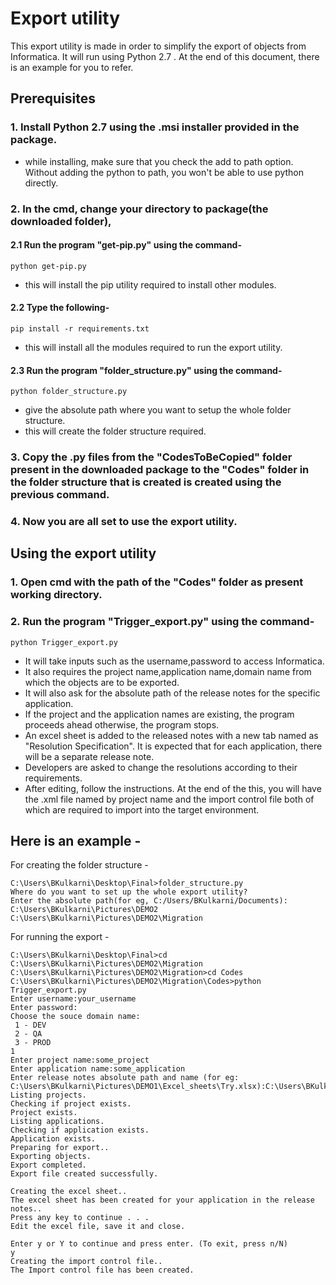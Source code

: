 # Export utility

This export utility is made in order to simplify the export of objects from Informatica. It will run using Python 2.7 .
At the end of this document, there is an example for you to refer.

## Prerequisites

### 1. Install Python 2.7 using the .msi installer provided in the package.
- while installing, make sure that you check the add to path option. Without adding the python to path, you won't be able to use python directly.
### 2. In the cmd, change your directory to package(the downloaded folder), 
####	2.1 Run the program "get-pip.py" using the command-
```
python get-pip.py
```
- this will install the pip utility required to install other modules.
####	2.2 Type the following- 
```
pip install -r requirements.txt
```
- this will install all the modules required to run the export utility.
####	2.3 Run the program "folder_structure.py" using the	command-
```
python folder_structure.py
```
- give the absolute path where you want to setup the whole folder structure.
- this will create the folder structure required.
### 3. Copy the .py files from the "CodesToBeCopied" folder present in the downloaded package to the "Codes" folder in the folder structure that is created is created using the previous command.
### 4. Now you are all set to use the export utility.

## Using the export utility

### 1. Open cmd with the path of the "Codes" folder as present working directory.
### 2. Run the program "Trigger_export.py" using the command-
```
python Trigger_export.py
```
- It will take inputs such as the username,password to access Informatica.
- It also requires the project name,application name,domain name from which the objects are to be exported.
- It will also ask for the absolute path of the release notes for the specific application.
- If the project and the application names are existing, the program proceeds ahead otherwise, the program stops.
- An excel sheet is added to the released notes with a new tab named as "Resolution Specification". It is expected that for each application, there will be a separate release note.
- Developers are asked to change the resolutions according to their requirements. 
- After editing, follow the instructions. At the end of the this, you will have the .xml file named by project name and the import control file both of which are required to import into the target environment.

## Here is an example - 

For creating the folder structure - 
```
C:\Users\BKulkarni\Desktop\Final>folder_structure.py
Where do you want to set up the whole export utility?
Enter the absolute path(for eg, C:/Users/BKulkarni/Documents):
C:\Users\BKulkarni\Pictures\DEMO2
C:\Users\BKulkarni\Pictures\DEMO2\Migration
```
For running the export - 
```
C:\Users\BKulkarni\Desktop\Final>cd C:\Users\BKulkarni\Pictures\DEMO2\Migration
C:\Users\BKulkarni\Pictures\DEMO2\Migration>cd Codes
C:\Users\BKulkarni\Pictures\DEMO2\Migration\Codes>python Trigger_export.py
Enter username:your_username
Enter password:
Choose the souce domain name:
 1 - DEV
 2 - QA
 3 - PROD
1
Enter project name:some_project
Enter application name:some_application
Enter release notes absolute path and name (for eg: C:\Users\BKulkarni\Pictures\DEMO1\Excel_sheets\Try.xlsx):C:\Users\BKulkarni\Pictures\DEMO1\Excel_sheets\Try.xlsx
Listing projects.
Checking if project exists.
Project exists.
Listing applications.
Checking if application exists.
Application exists.
Preparing for export..
Exporting objects.
Export completed.
Export file created successfully.

Creating the excel sheet..
The excel sheet has been created for your application in the release notes..
Press any key to continue . . .
Edit the excel file, save it and close.

Enter y or Y to continue and press enter. (To exit, press n/N)
y
Creating the import control file..
The Import control file has been created.
